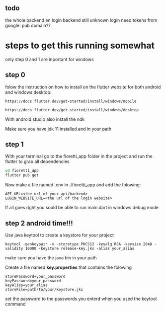 ## todo
the whole backend en login
backend still unknown
login need tokens from google. pub domain??

# steps to get this running somewhat
only step 0 and 1 are inportant for windows
## step 0
folow the instruction on how to install on the flutter website for both android and windows desktop: 
```
https://docs.flutter.dev/get-started/install/windows/mobile
```
```
https://docs.flutter.dev/get-started/install/windows/desktop
```
With android studio also install the ndk

Make sure you have jdk 11 installed and in your path

## step 1
With your terminal go to the fioretti_app folder in the project and run the flutter to grab all dependencies
```bash
cd fioretti_app
flutter pub get
```
Now make a file named .env in ./fioretti_app and add the folowing:
```
API_URL=<the url of your api/backend>
LOGIN_WEBSITE_URL=<the url of the login website>
```

If all goes right you sould be able to run main.dart in windows debug mode

## step 2 android time!!!
Use java keytool to create a keystore for your project
```
keytool -genkeypair -v -storetype PKCS12 -keyalg RSA -keysize 2048 -validity 10000 -keystore release-key.jks -alias your_alias
```

make sure you have the java bin in your path

Create a file named **key.properties** that contains the folowing
```
storePassword=your_password
keyPassword=your_password
keyAlias=your_alias
storeFile=path/to/your/keystore.jks
```
set the password to the passwords you enterd when you used the keytool command
